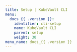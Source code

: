 ```yaml
---
title: Setup | KubeVault CLI
menu:
  docs_{{ .version }}:
    identifier: cli-setup
    name: KubeVault CLI
    parent: setup
    weight: 30
menu_name: docs_{{ .version }}
---
```

